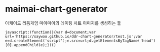 # maimai-chart-generator
아케이드 리듬게임 마이마이의 레이팅 차트 이미지를 생성하는 툴

```
javascript:(function(){var d=document;var url='https://saywoo.github.io/ddr-chart-generator/test.js';var e=d.createElement('script');e.src=url;d.getElementsByTagName('head')[0].appendChild(e);})()
```